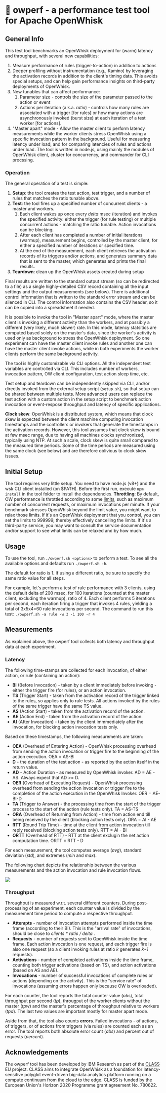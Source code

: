 <!--
#
# Licensed to the Apache Software Foundation (ASF) under one or more
# contributor license agreements.  See the NOTICE file distributed with
# this work for additional information regarding copyright ownership.
# The ASF licenses this file to You under the Apache License, Version 2.0
# (the "License"); you may not use this file except in compliance with
# the License.  You may obtain a copy of the License at
#
#     http://www.apache.org/licenses/LICENSE-2.0
#
# Unless required by applicable law or agreed to in writing, software
# distributed under the License is distributed on an "AS IS" BASIS,
# WITHOUT WARRANTIES OR CONDITIONS OF ANY KIND, either express or implied.
# See the License for the specific language governing permissions and
# limitations under the License.
#
-->
# :electric_plug: owperf - a performance test tool for Apache OpenWhisk

## General Info
This test tool benchmarks an OpenWhisk deployment for (warm) latency and throughput, with several new capabilities:
1. Measure performance of rules (trigger-to-action) in addition to actions
1. Deeper profiling without instrumentation (e.g., Kamino) by leveraging the activation records in addition to the client's timing data. This avoids special setups, and can help gain performance insights on third-party deployments of OpenWhisk.
1. New tunables that can affect performance:
   1. Parameter size - controls the size of the parameter passed to the action or event
   1. Actions per iteration (a.k.a. _ratio_) - controls how many rules are associated with a trigger [for rules] or how many actions are asynchronously invoked (burst size) at each iteration of a test worker [for actions].
1. "Master apart" mode - Allow the master client to perform latency measurements while the worker clients stress OpenWhisk using a specific invocation pattern in the background. Useful for measuring latency under load, and for comparing latencies of rules and actions under load.
The tool is written in node.js, using mainly the modules of OpenWhisk client, cluster for concurrency, and commander for CLI procssing.

### Operation
The general operation of a test is simple:
1. **Setup**: the tool creates the test action, test trigger, and a number of rules that matches the ratio tunable above.
1. **Test**: the tool fires up a specified number of concurrent clients - a master and workers.
   1. Each client wakes up once every _delta_ msec (iteration) and invokes the specified activity: either the trigger (for rule testing) or multiple concurrent actions - matching the ratio tunable. Action invocations can be blocking.
   1. After each client has completed a number of initial iterations (warmup), measurement begins, controlled by the master client, for either a specified number of iterations or specified time.
   1. At the end of the measurement, each client retrieves the activation records of its triggers and/or actions, and generates summary data that is sent to the master, which generates and prints the final results.
1. **Teardown**: clean up the OpenWhisk assets created during setup

Final results are written to the standard output stream (so can be redirected to a file) as a single highly-detailed CSV record containing all the input settings and the output measurements (see below). There is additional control information that is written to the standard error stream and can be silenced in CLI. The control information also contains the CSV header, so it can be copied into a spreadsheet if needed.

It is possible to invoke the tool in "Master apart" mode, where the master client is invoking a different activity than the workers, and at possibly a different (very likely, much slower) rate. In this mode, latency statsitics are computed based solely on the master's data, since the worker's activity is used only as background to stress the OpenWhisk deployment. So one experiment can have the master client invoke rules and another one can have the master client invoke actions, while in both experiments the worker clients perform the same background activity.

The tool is highly customizable via CLI options. All the independent test variables are controlled via CLI. This includes number of workers, invocation pattern, OW client configuration, test action sleep time, etc.

Test setup and teardown can be independently skipped via CLI, and/or directly invoked from the external setup script (```setup.sh```), so that setup can be shared between multiple tests. More advanced users can replace the test action with a custom action in the setup script to benchmark action invocation or event-respose throughput and latency of specific applications.

**Clock skew**: OpenWhisk is a distributed system, which means that clock skew is expected between the client machine computing invocation timestamps and the controllers or invokers that generate the timestamps in the activation records. However, this tool assumes that clock skew is bound at few msec range, due to having all machines clocks synchronized, typically using NTP. At such a scale, clock skew is quite small compared to the measured time periods. Some of the time periods are measured using the same clock (see below) and are therefore oblivious to clock skew issues.

## Initial Setup
The tool requires very little setup. You need to have node.js (v8+) and the wsk CLI client installed (on $PATH). Before the first run, execute ```npm install``` in the tool folder to install the dependencies.
**Throttling**: By default, OW performance is throttled according to some [limits](https://github.com/apache/openwhisk/blob/master/docs/reference.md#system-limits), such as maximum number of concurrent requests, or maximum invocations per minute. If your benchmark stresses OpenWhisk beyond the limit value, you might want to relax those limits. If it's an OpenWhisk deployment that you control, you can set the limits to 999999, thereby effectively cancelling the limits. If it's a third-party service, you may want to consult the service documentation and/or support to see what limits can be relaxed and by how much.

## Usage
To use the tool, run ```./owperf.sh <options>``` to perform a test. To see all the available options and defaults run ```./owperf.sh -h```.

The default for ratio is 1. If using a different ratio, be sure to specify the same ratio value for all steps.

For example, let's perform a test of rule performance with 3 clients, using the default delta of 200 msec, for 100 iterations (counted at the master client, excluding the warmup), ratio of 4. Each client performs 5 iterations per second, each iteration firing a trigger that invokes 4 rules, yielding a total of 3x5x4=60 rule invocations per second. The command to run this test: ```./owperf.sh -a rule -w 3 -i 100 -r 4```

## Measurements
As explained above, the owperf tool collects both latency and throughput data at each experiment.

### Latency
The following time-stamps are collected for each invocation, of either action, or rule (containing an action):
* **BI** (Before Invocation) - taken by a client immediately before invoking - either the trigger fire (for rules), or an action invocation.
* **TS** (Trigger Start) - taken from the activation record of the trigger linked to the rules, so applies only to rule tests. All actions invoked by the rules of the same trigger have the same TS value.
* **AS** (Action Start) - taken from the activation record of the action.
* **AE** (Action End) - taken from the activation record of the action.
* **AI** (After Invocation) - taken by the client immmediately after the invocation, for blocking action invocation tests only.

Based on these timestamps, the following measurements are taken:
* **OEA** (Overhead of Entering Action) - OpenWhisk processing overhead from sending the action invocation or trigger fire to the beginning of the action execution. OEA = AS-BI
* **D** - the duration of the test action - as reported by the action itself in the return value.
* **AD** - Action Duration - as measured by OpenWhisk invoker. AD = AE - AS. Always expect that AD >= D.
* **OER** (Overhead of Executing Request) - OpenWhisk processing overhead from sending the action invocation or trigger fire to the completion of the action execution in the OpenWhisk Invoker. OER = AE-BI-D
* **TA** (Trigger to Answer) - the processing time from the start of the trigger process to the start of the action (rule tests only). TA = AS-TS
* **ORA** (Overhead of Returning from Action) - time from action end till being received by the client (blocking action tests only). ORA = AI - AE
* **RTT** (Round Trip Time) - time at the client from action invocation till reply received (blocking action tests only). RTT = AI - BI
* **ORTT** (Overhead of RTT) - RTT at the client exclugin the net action computation time. ORTT = RTT - D

For each measurement, the tool computes average (_avg_), standard deviation (_std_), and extremes (_min_ and _max_).

The following chart depicts the relationship between the various measurements and the action invocation and rule invocation flows.

![](owperf_data.png)

### Throughput
Throughput is measured w.r.t. several different counters. During post-processing of an experiment, each counter value is divided by the measurement time period to compute a respective throughput.
* **Attempts** - number of invocation attempts performed inside the time frame (according to their BI). This is the "arrival rate" of invocations, should be close to _clients * ratio / delta_ .
* **Requests** - number of requests sent to OpenWhisk inside the time frame. Each action invocation is one request, and each trigger fire is also one request (so a client invoking rules at ratio _k_ generates _k+1_ requests).
* **Activations** - number of completed activations inside the time frame, counting both trigger activations (based on TS), and action activations (based on AS and AE).
* **Invocations** - number of successful invocations of complete rules or actions (depending on the activity). This is the "service rate" of invocations (assuming errors happen only because OW is overloaded).

For each counter, the tool reports the total counter value (_abs_), total throughput per second (_tp_), througput of the worker clients without the master (_tpw_) and the master's percentage of throughput relative to workers (_tpd_). The last two values are important mostly for master apart mode.

Aside from that, the tool also counts **errors**. Failed invocations - of actions, of triggers, or of actions from triggers (via rules) are counted each as an error. The tool reports both absolute error count (_abs_) and percent out of requests (_percent_).

## Acknowledgements
The owperf tool has been developed by IBM Research as part of the [CLASS](https://class-project.eu/) EU project. CLASS aims to integrate OpenWhisk as a foundation for latency-sensitive polyglot event-driven big-data analytics platform running on a compute continuum from the cloud to the edge. CLASS is funded by the European Union's Horizon 2020 Programme grant agreement No. 780622.

